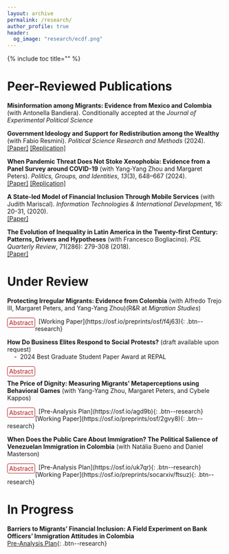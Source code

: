 ```yaml
---
layout: archive
permalink: /research/
author_profile: true
header:
  og_image: "research/ecdf.png"
---
```


{% include toc title="" %}

<style>
  
details {
  float:left;
  cursor: pointer;
}

details > summary:hover {
    color: #fff;
    background-color: #b21619 !important;
}

details > summary {
  display: inline-block;
  margin-bottom: 0.25em;
  padding: 0.125em 0.25em;
  color: #b21619;
  text-align: center;
  text-decoration: none !important;
  border: 1px solid;
  border-color: #b21619;
  border-radius: 4px;
  cursor: pointer;
}

details > summary::-webkit-details-marker {
  display: none;
  float:left;
}

details > p {
  margin-bottom: 0.25em;
  padding: 0.125em 0.25em;
  box-shadow: 1px 1px 2px #bbbbbb;
}
</style>


# Peer-Reviewed Publications

**Misinformation among Migrants: Evidence from Mexico and Colombia** (with Antonella Bandiera). Conditionally accepted at the *Journal of Experimental Political Science*

**Government Ideology and Support for Redistribution among the Wealthy** (with Fabio Resmini). *Political Science Research and Methods* (2024).
<br />
<a href="https://www.cambridge.org/core/journals/political-science-research-and-methods/article/government-ideology-and-support-for-redistribution-among-the-wealthy/54B11F0DCF6B742F003FD3B3D32C8F52?utm_date=20250717&utm_id=1752738709&utm_campaign=Open%20Access,RAM&utm_source=twitter&utm_medium=social&utm_content" target="_blank">[Paper]</a>
<a href="https://dataverse.harvard.edu/dataset.xhtml?persistentId=doi:10.7910/DVN/0TMLTI" target="_blank">[Replication]</a>

**When Pandemic Threat Does Not Stoke Xenophobia: Evidence from a Panel Survey around COVID-19** (with Yang-Yang Zhou and Margaret Peters). *Politics, Groups, and Identities*, *13*(3), 648–667 (2024).
<br />
<a href="https://www.tandfonline.com/doi/full/10.1080/21565503.2024.2392240" target="_blank">[Paper]</a>
<a href="https://dataverse.harvard.edu/dataset.xhtml?persistentId=doi:10.7910/DVN/YQ9DZJ" target="_blank">[Replication]</a>

**A State-led Model of Financial Inclusion Through Mobile Services** (with Judith Mariscal). *Information Technologies & International Development*, 16: 20-31, (2020).
<br />
<a href="https://itidjournal.org/index.php/itid/article/download/1748/1748-5558-1-PB.pdf" target="_blank">[Paper]</a>

**The Evolution of Inequality in Latin America in the Twenty-first Century: Patterns, Drivers and Hypotheses** (with Francesco Bogliacino). *PSL Quarterly Review*, 71(286): 279-308 (2018).
<br />
<a href="https://rosa.uniroma1.it/rosa04/psl_quarterly_review/article/view/14250/pdf" target="_blank">[Paper]</a>


# Under Review

**Protecting Irregular Migrants: Evidence from Colombia** (with Alfredo Trejo III, Margaret Peters, and Yang-Yang Zhou)(R&R at *Migration Studies*)
<br />
<details><summary>Abstract</summary><p> When do host governments protect migrants and expand their rights? On February 8, 2021, Colombian President Iván Duque announced a 10-year temporary protected status for over 1.7 million Venezuelan migrants, a policy shift that contrasts with more restrictive migration responses globally. This paper examines the underlying motivations for Colombia's unexpected generosity, identifying three key factors: the pragmatic response to challenges in border control, the economic and legibility benefits of migrant regularization, and the pursuit of international reputation gains. Drawing on interviews with 30 Colombian policymakers, politicians, diplomats, bureaucrats, and NGO leaders, this study offers new insights into the drivers of inclusive migration policies in the Global South.</p>
</details> &nbsp; 
[Working Paper](https://osf.io/preprints/osf/f4j63){: .btn--research}

**How Do Business Elites Respond to Social Protests?** (draft available upon request)
<br />
&nbsp;&nbsp;&nbsp;&nbsp;-&nbsp;&nbsp;2024 Best Graduate Student Paper Award at REPAL
<br /> 
<details><summary>Abstract</summary><p>Conventional wisdom holds that violent protesters do not win concessions. Yet, existing research has predominantly examined responses from politicians or public opinion. I focus, instead, on economic elites, who are particularly vulnerable to violent unrest when they hold fixed capital and the state has low capacity to address social demands. I argue that in these scenarios, economically-driven violent unrest creates uncertainty and costs to business elites, who therefore decide to coordinate through business associations and concede to rioters by providing jobs, as they cannot rely on the state and fear further destruction. I test this argument in Colombia. Using an event study research design, I find that violent protests increase labor demand in affected municipalities. Interviews with business elites provide evidence of coordinated responses. These findings suggest that economic elites, under specific constraints, respond to extra-electoral redistributive demands by using private employment as a redistributive tool.</p>
</details> &nbsp;

**The Price of Dignity: Measuring Migrants' Metaperceptions using Behavioral Games** (with Yang-Yang Zhou, Margaret Peters, and Cybele Kappos)
<br />
<details><summary>Abstract</summary><p> How do migrants perceive host citizens’ stereotypes about them, and can these metaperceptions change behaviors? We theorize that migrants are cognizant of hosts' stereotypes against them, which drive them to make choices that seem irrational based on economic cost-benefit calculations but are rational to restore status and dignity. To test our argument, we conducted behavioral lab games in Colombia, with 600 citizens and Venezuelan migrants. By randomizing partners and varying the information on partners' nationalities, we identify bias for and against outgroups. We find across games that Venezuelans give more to Colombians when both players' nationalities are known, compared to the baseline of no information and when playing with other Venezuelans. These findings suggest that migrants may act against their own financial self-interest to counteract prevalent stereotypes, such as being freeloaders on state welfare. We also find qualitative evidence that migrants desire to regain dignity by countering hosts' negative stereotypes.</p>
</details> &nbsp; 
[Pre-Analysis Plan](https://osf.io/agd9b){: .btn--research}
[Working Paper](https://osf.io/preprints/osf/2gvy8){: .btn--research}

**When Does the Public Care About Immigration? The Political Salience of Venezuelan Immigration in Colombia** (with Natália Bueno and Daniel Masterson)
<br />
<details><summary>Abstract</summary><p> What triggers public concern about immigration? Although substantial research has investigated public attitudes toward immigration, less work has been done on its political salience. This study utilizes survey experiments with Colombians to investigate the drivers of both valence and salience concerning Venezuelan immigration. Employing experimental vignettes, the study explores the effects of different styles of rhetorical framing, specifically contrasting moderate anti-immigration framing with strong anti-immigration rhetoric, on attitudes about the salience and valence of immigration. First, we find that rhetoric that leads to more negative (positive) views on immigration also heightens (lessens) its perceived importance, suggesting a previously unacknowledged challenge for mobilizing political support for immigration. Second, strong anti-immigration messaging, akin to the style of rhetoric used by many contemporary populists, is highly effective in influencing opinions. Alarmingly, this rhetoric has broad effectiveness, even among people who did not hold negative views of immigration at baseline.</p>
</details> &nbsp; 
[Pre-Analysis Plan](https://osf.io/uk7qr){: .btn--research}
[Working Paper](https://osf.io/preprints/socarxiv/ftsuz){: .btn--research}

# In Progress

**Barriers to Migrants’ Financial Inclusion: A Field Experiment on Bank Officers’ Immigration Attitudes in Colombia**
<br />
[Pre-Analysis Plan](https://osf.io/6zhsa){: .btn--research}
